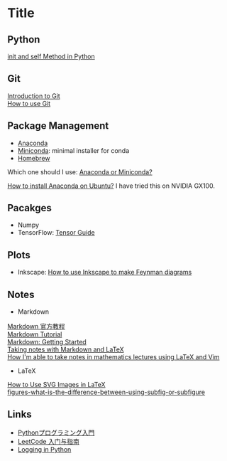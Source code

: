 # Title

## Python

[init and self Method in Python](https://www.codingninjas.com/studio/library/__init__-and-self-method-in-python-class)
## Git

[Introduction to Git](https://www.youtube.com/watch?v=Gg4bLk8cGNo)  
[How to use Git](https://phoenixnap.com/kb/how-to-use-git)

## Package Management

* [Anaconda](https://www.anaconda.com/download)
* [Miniconda](https://docs.conda.io/projects/miniconda/en/latest/): minimal installer for conda
* [Homebrew](https://brew.sh)

Which one should I use: [Anaconda or Miniconda?](https://docs.conda.io/projects/conda/en/stable/user-guide/install/download.html#anaconda-or-miniconda)

[How to install Anaconda on Ubuntu?](https://www.kkaneko.jp/tools/ubuntu/anaconda.html) I have tried this on NVIDIA GX100.

## Pacakges

* Numpy
* TensorFlow: [Tensor Guide](https://www.tensorflow.org/guide/tensor)


## Plots

* Inkscape: [How to use Inkscape to make Feynman diagrams](https://graphicdesign.stackexchange.com/questions/107442/inkscape-feynman-diagrams)

## Notes

* Markdown

[Markdown 官方教程](https://markdown.com.cn/intro.html#markdown-是什么？)  
[Markdown Tutorial](https://www.markdowntutorial.com/lesson/1/)  
[Markdown: Getting Started](https://www.markdownguide.org/getting-started/)  
[Taking notes with Markdown and LaTeX](https://ewpratten.com/blog/notetaking-with-latex)  
[How I'm able to take notes in mathematics lectures using LaTeX and Vim](https://castel.dev/post/lecture-notes-1/)  

* LaTeX

[How to Use SVG Images in LaTeX](https://www.baeldung.com/cs/latex-svg-images)  
[figures-what-is-the-difference-between-using-subfig-or-subfigure](https://tex.stackexchange.com/questions/122314/figures-what-is-the-difference-between-using-subfig-or-subfigure)

## Links
* [Pythonプログラミング入門](https://utokyo-ipp.github.io/index.html)
* [LeetCode 入门与指南](https://algo.itcharge.cn/00.Introduction/03.LeetCode-Guide/)
* [Logging in Python](https://realpython.com/python-logging/)